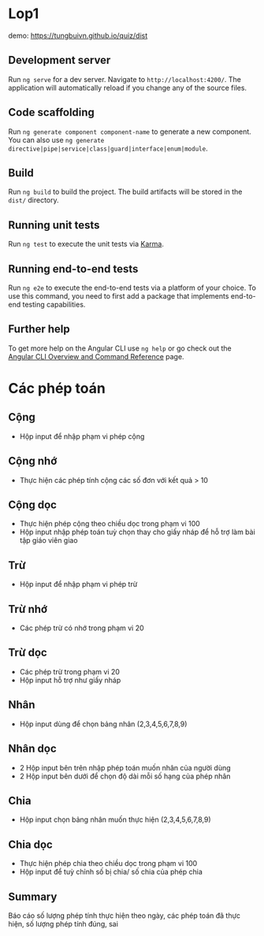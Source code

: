 # Lop1

demo: https://tungbuivn.github.io/quiz/dist

## Development server

Run `ng serve` for a dev server. Navigate to `http://localhost:4200/`. The application will automatically reload if you change any of the source files.

## Code scaffolding

Run `ng generate component component-name` to generate a new component. You can also use `ng generate directive|pipe|service|class|guard|interface|enum|module`.

## Build

Run `ng build` to build the project. The build artifacts will be stored in the `dist/` directory.

## Running unit tests

Run `ng test` to execute the unit tests via [Karma](https://karma-runner.github.io).

## Running end-to-end tests

Run `ng e2e` to execute the end-to-end tests via a platform of your choice. To use this command, you need to first add a package that implements end-to-end testing capabilities.

## Further help

To get more help on the Angular CLI use `ng help` or go check out the [Angular CLI Overview and Command Reference](https://angular.io/cli) page.

# Các phép toán
## Cộng
- Hộp input để nhập phạm vi phép cộng
## Cộng nhớ
- Thực hiện các phép tính cộng các số đơn với kết quả > 10
## Cộng dọc
- Thực hiện phép cộng theo chiều dọc trong phạm vi 100
- Hộp input nhập phép toán tuỳ chọn thay cho giấy nháp để hỗ trợ làm bài tập giáo viên giao
## Trừ
- Hộp input để nhập phạm vi phép trừ
## Trừ nhớ
- Các phép trừ có nhớ trong phạm vi 20
## Trừ dọc
- Các phép trừ trong phạm vi 20
- Hộp input hỗ trợ như giấy nháp
## Nhân
- Hộp input dùng để chọn bảng nhân (2,3,4,5,6,7,8,9)
## Nhân dọc
- 2 Hộp input bên trên nhập phép toán muốn nhân của người dùng
- 2 Hộp input bên dưới để chọn độ dài mỗi số hạng của phép nhân
## Chia
- Hộp input chọn bảng nhân muốn thực hiện (2,3,4,5,6,7,8,9)
## Chia dọc
- Thực hiện phép chia theo chiều dọc trong phạm vi 100
- Hộp input để tuỳ chỉnh số bị chia/ số chia của phép chia
## Summary
Báo cáo số lượng phép tính thực hiện theo ngày, các phép toán đã thực hiện, số lượng phép tính đúng, sai